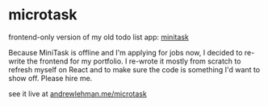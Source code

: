 # microtask
frontend-only version of my old todo list app: [minitask](https://github.com/andlehma/minitask)

Because MiniTask is offline and I'm applying for jobs now, I decided to re-write the frontend for my portfolio. I re-wrote it mostly from scratch to refresh myself on React and to make sure the code is something I'd want to show off. Please hire me.

see it live at [andrewlehman.me/microtask](http://andrewlehman.me/microtask)
